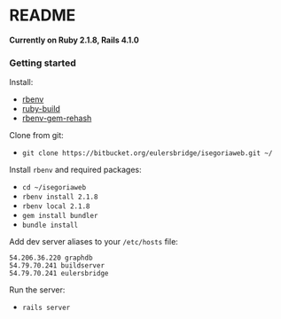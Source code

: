 # README #

**Currently on Ruby 2.1.8, Rails 4.1.0**

### Getting started ###

Install:

- [rbenv](https://github.com/rbenv/rbenv)
- [ruby-build](https://github.com/rbenv/ruby-build)
- [rbenv-gem-rehash](https://github.com/rbenv/rbenv-gem-rehash)

Clone from git:

- `git clone https://bitbucket.org/eulersbridge/isegoriaweb.git ~/`

Install `rbenv` and required packages:

- `cd ~/isegoriaweb`
- `rbenv install 2.1.8`
- `rbenv local 2.1.8`
- `gem install bundler`
- `bundle install`

Add dev server aliases to your `/etc/hosts` file:

```
54.206.36.220 graphdb                                                          
54.79.70.241 buildserver                                                       
54.79.70.241 eulersbridge
```

Run the server:

- `rails server`
